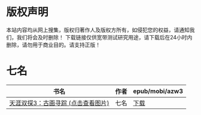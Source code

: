 # 版权声明

本站内容均从网上搜集，版权归著作人及版权方所有，如侵犯您的权益，请通知我们，我们将会及时删除！ 下载链接仅供宽带测试研究用途，请下载后在24小时内删除，请勿用于商业目的。请支持正版！

# 七名

| 书名 | 作者 | epub/mobi/azw3 |
| --- | --- | --- |
| [天涯双探3：古画寻踪 (点击查看图片)](https://www.dushupai.com/attachment/2024/06/07/36cc130bbf83adc4.jpg) | 七名 | [下载](https://url89.ctfile.com/f/31084289-1357044214-07f96d?p=8866) |
